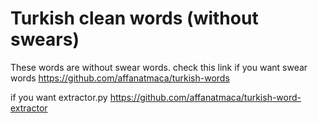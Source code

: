 # Turkish clean words (without swears)
These words are without swear words. check this link if you want swear words https://github.com/affanatmaca/turkish-words

if you want extractor.py https://github.com/affanatmaca/turkish-word-extractor
